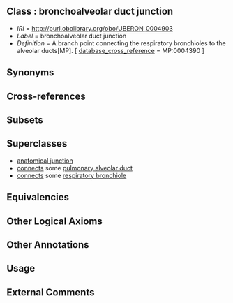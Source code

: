 
## Class : bronchoalveolar duct junction

 * *IRI* = http://purl.obolibrary.org/obo/UBERON_0004903
 * *Label* = bronchoalveolar duct junction
 * *Definition* = A branch point connecting the respiratory bronchioles to the alveolar ducts[MP]. [ [database_cross_reference](../../ef/oboInOwl#hasDbXref.md) = MP:0004390 ]

## Synonyms


## Cross-references


## Subsets


## Superclasses

 * [anatomical junction](../../UBERON/51/UBERON_0007651.md)
 * [connects](../../ts/core#connects.md) some [pulmonary alveolar duct](../../UBERON/73/UBERON_0002173.md)
 * [connects](../../ts/core#connects.md) some [respiratory bronchiole](../../UBERON/88/UBERON_0002188.md)

## Equivalencies


## Other Logical Axioms


## Other Annotations


## Usage


## External Comments

